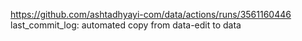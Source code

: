https://github.com/ashtadhyayi-com/data/actions/runs/3561160446
last_commit_log: automated copy from data-edit to data